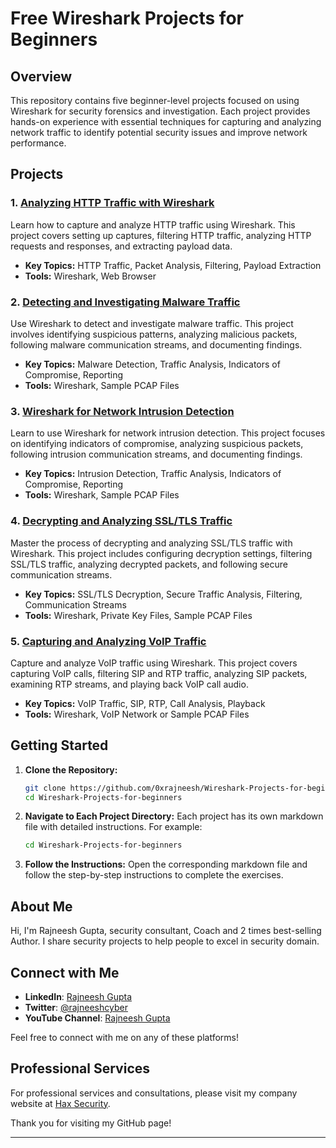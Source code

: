 # Free Wireshark Projects for Beginners

## Overview

This repository contains five beginner-level projects focused on using Wireshark for security forensics and investigation. Each project provides hands-on experience with essential techniques for capturing and analyzing network traffic to identify potential security issues and improve network performance.

## Projects

### 1. [Analyzing HTTP Traffic with Wireshark](https://github.com/0xrajneesh/Wireshark-Projects-for-beginners/blob/main/Project-1-Analyzing-HTTP-Traffic-with-Wireshark.md)
Learn how to capture and analyze HTTP traffic using Wireshark. This project covers setting up captures, filtering HTTP traffic, analyzing HTTP requests and responses, and extracting payload data.

- **Key Topics:** HTTP Traffic, Packet Analysis, Filtering, Payload Extraction
- **Tools:** Wireshark, Web Browser

### 2. [Detecting and Investigating Malware Traffic](https://github.com/0xrajneesh/Wireshark-Projects-for-beginners/blob/main/Project-2-detecting-and-investigating-malware-traffic.md)
Use Wireshark to detect and investigate malware traffic. This project involves identifying suspicious patterns, analyzing malicious packets, following malware communication streams, and documenting findings.

- **Key Topics:** Malware Detection, Traffic Analysis, Indicators of Compromise, Reporting
- **Tools:** Wireshark, Sample PCAP Files

### 3. [Wireshark for Network Intrusion Detection](https://github.com/0xrajneesh/Wireshark-Projects-for-beginners/blob/main/Project-3-Wireshark-for-Network-Intrusion-detection.md)
Learn to use Wireshark for network intrusion detection. This project focuses on identifying indicators of compromise, analyzing suspicious packets, following intrusion communication streams, and documenting findings.

- **Key Topics:** Intrusion Detection, Traffic Analysis, Indicators of Compromise, Reporting
- **Tools:** Wireshark, Sample PCAP Files

### 4. [Decrypting and Analyzing SSL/TLS Traffic](https://github.com/0xrajneesh/Wireshark-Projects-for-beginners/blob/main/Project-4-Decrypting-and-Analyzing-TLS-Traffic-.md)
Master the process of decrypting and analyzing SSL/TLS traffic with Wireshark. This project includes configuring decryption settings, filtering SSL/TLS traffic, analyzing decrypted packets, and following secure communication streams.

- **Key Topics:** SSL/TLS Decryption, Secure Traffic Analysis, Filtering, Communication Streams
- **Tools:** Wireshark, Private Key Files, Sample PCAP Files

### 5. [Capturing and Analyzing VoIP Traffic](https://github.com/0xrajneesh/Wireshark-Projects-for-beginners/blob/main/Project-5-Capturing-anad-Analyzing-VOIP-Traffic.md)
Capture and analyze VoIP traffic using Wireshark. This project covers capturing VoIP calls, filtering SIP and RTP traffic, analyzing SIP packets, examining RTP streams, and playing back VoIP call audio.

- **Key Topics:** VoIP Traffic, SIP, RTP, Call Analysis, Playback
- **Tools:** Wireshark, VoIP Network or Sample PCAP Files

## Getting Started

1. **Clone the Repository:**
    ```bash
    git clone https://github.com/0xrajneesh/Wireshark-Projects-for-beginners.git
    cd Wireshark-Projects-for-beginners
    ```

2. **Navigate to Each Project Directory:**
    Each project has its own markdown file with detailed instructions. For example:
    ```bash
    cd Wireshark-Projects-for-beginners
    ```

3. **Follow the Instructions:**
    Open the corresponding markdown file and follow the step-by-step instructions to complete the exercises.



## About Me

Hi, I'm Rajneesh Gupta, security consultant, Coach and 2 times best-selling Author. I share security projects to help people to excel in security domain.

## Connect with Me

- **LinkedIn**: [Rajneesh Gupta](https://www.linkedin.com/in/rajneeshcyber)
- **Twitter**: [@rajneeshcyber](https://twitter.com/rajneeshcyber)
- **YouTube Channel**: [Rajneesh Gupta](https://www.youtube.com/channel/rajneeshcyber)

Feel free to connect with me on any of these platforms!

## Professional Services

For professional services and consultations, please visit my company website at [Hax Security](https://www.haxsecurity.com).

Thank you for visiting my GitHub page!

---

